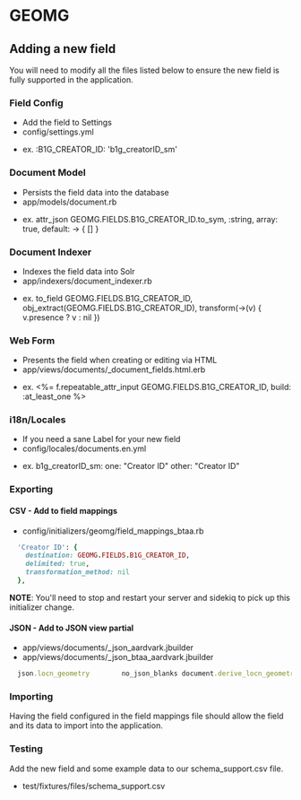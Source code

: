 # GEOMG
## Adding a new field

You will need to modify all the files listed below to ensure the new field is fully supported in the application.

### Field Config
* Add the field to Settings
* config/settings.yml
- ex. :B1G_CREATOR_ID: 'b1g_creatorID_sm'

### Document Model
* Persists the field data into the database
* app/models/document.rb
- ex. attr_json GEOMG.FIELDS.B1G_CREATOR_ID.to_sym, :string, array: true, default: -> { [] }

### Document Indexer
* Indexes the field data into Solr
* app/indexers/document_indexer.rb
- ex. to_field GEOMG.FIELDS.B1G_CREATOR_ID, obj_extract(GEOMG.FIELDS.B1G_CREATOR_ID), transform(->(v) { v.presence ? v : nil })

### Web Form
* Presents the field when creating or editing via HTML
* app/views/documents/_document_fields.html.erb
- ex. <%= f.repeatable_attr_input GEOMG.FIELDS.B1G_CREATOR_ID, build: :at_least_one %>

### i18n/Locales
* If you need a sane Label for your new field
* config/locales/documents.en.yml
- ex. b1g_creatorID_sm:
        one: "Creator ID"
        other: "Creator ID"

### Exporting

#### CSV - Add to field mappings
* config/initializers/geomg/field_mappings_btaa.rb

```ruby
  'Creator ID': {
    destination: GEOMG.FIELDS.B1G_CREATOR_ID,
    delimited: true,
    transformation_method: nil
  },
```

**NOTE**: You'll need to stop and restart your server and sidekiq to pick up this initializer change.

#### JSON - Add to JSON view partial
* app/views/documents/_json_aardvark.jbuilder
* app/views/documents/_json_btaa_aardvark.jbuilder

```ruby
  json.locn_geometry        no_json_blanks document.derive_locn_geometry
```

### Importing
Having the field configured in the field mappings file should allow the field and its data to import into the application.

### Testing
Add the new field and some example data to our schema_support.csv file.
* test/fixtures/files/schema_support.csv
